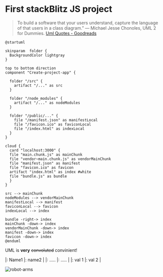 # First stackBlitz JS project

> To build a software that your users understand, capture the language of that users in a class diagram.” ― Michael Jesse Chonoles, UML 2 for Dummies.
> [Uml Quotes - Goodreads](https://www.goodreads.com)

```plantuml
@startuml

skinparam  folder {
  BackgroundColor lightgray
}

top to bottom direction
component "Create-project-app" {

  folder "/src" {
    artifact "/..." as src
  }

  folder "/node_modules" {
    artifact "/..." as nodeModules
  }

  folder "/public/..." {
    file "/manifest.json" as manifestLocal
    file "/favicon.ico" as faviconLocal
    file "/index.html" as indexLocal
  }
}

cloud {
  card "localhost:3000" {
  file "main.chunk.js" as mainChunk
  file "vendor~main.chunk.js" as vendorMainChunk
  file "manifest.json" as manifest
  file "favicon.ico" as favicon
  artifact "index.html" as index #white
  file "bundle.js" as bundle
  }
}

src --> mainChunk
nodeModules --> vendorMainChunk
manifestLocal --> manifest
faviconLocal --> favicon
indexLocal --> index

bundle -right-> index
mainChunk -down-> index
vendorMainChunk -down-> index
manifest -down-> index
favicon -down-> index
@enduml
```

UML is **very** ~~convoluted~~ convinient!

|: Name1 |: name2 |
|: ..... |: ..... |
|: val 1 |: val 2 |

![robot-arms](https://www.shutterstock.com/ru/image-vector/isometric-automated-robot-arms-smart-robotic-1106121227 'robot-arms')
